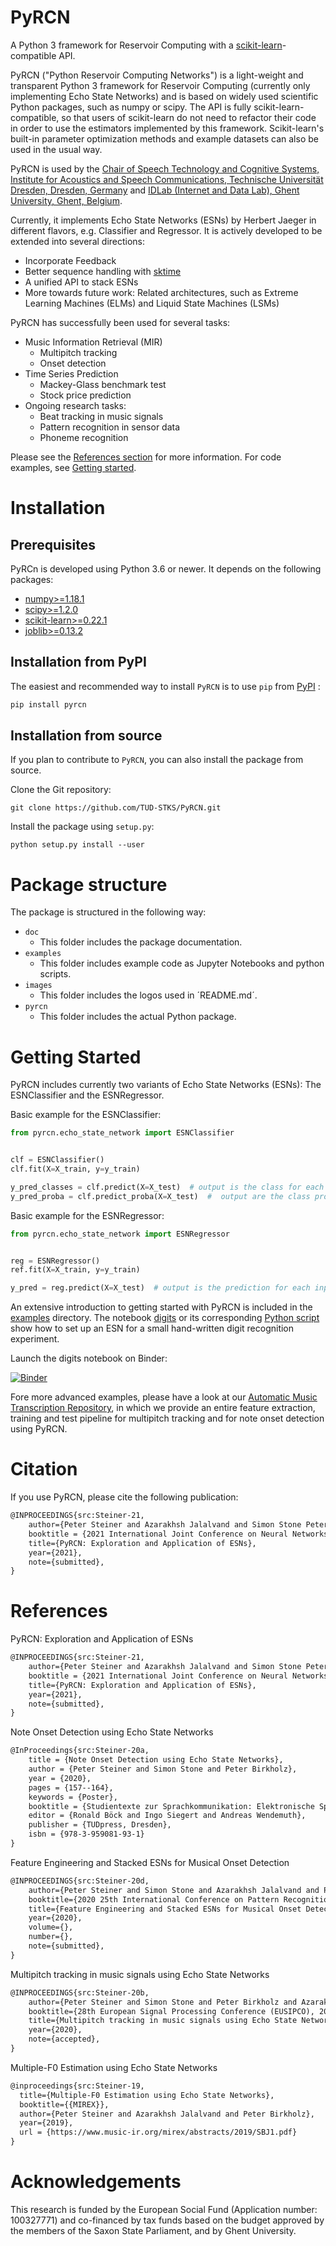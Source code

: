 # PyRCN
A Python 3 framework for Reservoir Computing with a [scikit-learn](https://scikit-learn.org/stable/)-compatible API.

PyRCN ("Python Reservoir Computing Networks") is a light-weight and transparent Python 3 framework for Reservoir Computing (currently only implementing Echo State Networks) and is based on widely used scientific Python packages, such as numpy or scipy. The API is fully scikit-learn-compatible, so that users of scikit-learn do not need to refactor their code in order to use the estimators implemented by this framework. Scikit-learn's built-in parameter optimization methods and example datasets can also be used in the usual way.

PyRCN is used by the [Chair of Speech Technology and Cognitive Systems, Institute for Acoustics and Speech Communications, Technische Universität Dresden, Dresden, Germany](https://tu-dresden.de/ing/elektrotechnik/ias/stks?set_language=en) and [IDLab (Internet and Data Lab), Ghent University, Ghent, Belgium](https://www.ugent.be/ea/idlab/en). 

Currently, it implements Echo State Networks (ESNs) by Herbert Jaeger in different flavors, e.g. Classifier and Regressor. It is actively developed to be extended into several directions:

- Incorporate Feedback
- Better sequence handling with [sktime](http://sktime.org/)
- A unified API to stack ESNs
- More towards future work: Related architectures, such as Extreme Learning Machines (ELMs) and Liquid State Machines (LSMs)

PyRCN has successfully been used for several tasks:

- Music Information Retrieval (MIR)
    - Multipitch tracking
    - Onset detection
- Time Series Prediction
    - Mackey-Glass benchmark test
    - Stock price prediction
- Ongoing research tasks:
    - Beat tracking in music signals
    - Pattern recognition in sensor data
    - Phoneme recognition

Please see the [References section](#references) for more information. For code examples, see [Getting started](#getting-started).

# Installation

## Prerequisites

PyRCn is developed using Python 3.6 or newer. It depends on the following packages:

- [numpy>=1.18.1](https://numpy.org/)
- [scipy>=1.2.0](https://scipy.org/)
- [scikit-learn>=0.22.1](https://scikit-learn.org/stable/)
- [joblib>=0.13.2](https://joblib.readthedocs.io)

## Installation from PyPI

The easiest and recommended way to install ``PyRCN`` is to use ``pip`` from [PyPI](https://pypi.org) :

```python
pip install pyrcn   
```

## Installation from source

If you plan to contribute to ``PyRCN``, you can also install the package from source.

Clone the Git repository:

```
git clone https://github.com/TUD-STKS/PyRCN.git
```

Install the package using ``setup.py``:
```
python setup.py install --user
```

# Package structure
The package is structured in the following way: 

- `doc`
    - This folder includes the package documentation.
- `examples`
    - This folder includes example code as Jupyter Notebooks and python scripts.
- `images`
    - This folder includes the logos used in ´README.md´.
- `pyrcn`
    - This folder includes the actual Python package.


# Getting Started

PyRCN includes currently two variants of Echo State Networks (ESNs): The ESNClassifier and the ESNRegressor.

Basic example for the ESNClassifier:

```python
from pyrcn.echo_state_network import ESNClassifier


clf = ESNClassifier()
clf.fit(X=X_train, y=y_train)

y_pred_classes = clf.predict(X=X_test)  # output is the class for each input example
y_pred_proba = clf.predict_proba(X=X_test)  #  output are the class probabilities for each input example
```

Basic example for the ESNRegressor:

```python
from pyrcn.echo_state_network import ESNRegressor


reg = ESNRegressor()
ref.fit(X=X_train, y=y_train)

y_pred = reg.predict(X=X_test)  # output is the prediction for each input example
```

An extensive introduction to getting started with PyRCN is included in the [examples](https://github.com/TUD-STKS/PyRCN/blob/master/examples) directory. The notebook [digits](https://github.com/TUD-STKS/PyRCN/blob/master/examples/digits.ipynb) or its corresponding [Python script](https://github.com/TUD-STKS/PyRCN/blob/master/examples/digits.py) show how to set up an ESN for a small hand-written digit recognition experiment.

Launch the digits notebook on Binder: 

[![Binder](https://mybinder.org/badge_logo.svg)](https://mybinder.org/v2/gh/TUD-STKS/PyRCN/master?filepath=examples%2Fdigits.ipynb)

Fore more advanced examples, please have a look at our [Automatic Music Transcription Repository](https://github.com/TUD-STKS/Automatic-Music-Transcription), in which we provide an entire feature extraction, training and test pipeline for multipitch tracking and for note onset detection using PyRCN.

# Citation

If you use PyRCN, please cite the following publication:

```latex
@INPROCEEDINGS{src:Steiner-21,  
    author={Peter Steiner and Azarakhsh Jalalvand and Simon Stone Peter Birkholz},
    booktitle = {2021 International Joint Conference on Neural Networks, {IJCNN} 2021,Shenzhen, China, July 18-22, 2021},
    title={PyRCN: Exploration and Application of ESNs},  
    year={2021},  
    note={submitted},
}
```

# References

PyRCN: Exploration and Application of ESNs

```latex
@INPROCEEDINGS{src:Steiner-21,  
    author={Peter Steiner and Azarakhsh Jalalvand and Simon Stone Peter Birkholz},
    booktitle = {2021 International Joint Conference on Neural Networks, {IJCNN} 2021,Shenzhen, China, July 18-22, 2021},
    title={PyRCN: Exploration and Application of ESNs},  
    year={2021},  
    note={submitted},
}
```

Note Onset Detection using Echo State Networks

```latex
@InProceedings{src:Steiner-20a,
	title = {Note Onset Detection using Echo State Networks},
	author = {Peter Steiner and Simon Stone and Peter Birkholz},
	year = {2020},
	pages = {157--164},
	keywords = {Poster},
	booktitle = {Studientexte zur Sprachkommunikation: Elektronische Sprachsignalverarbeitung 2020},
	editor = {Ronald Böck and Ingo Siegert and Andreas Wendemuth},
	publisher = {TUDpress, Dresden},
	isbn = {978-3-959081-93-1}
} 
```

Feature Engineering and Stacked ESNs for Musical Onset Detection

```latex
@INPROCEEDINGS{src:Steiner-20d,  
    author={Peter Steiner and Simon Stone and Azarakhsh Jalalvand and Peter Birkholz},  
    booktitle={2020 25th International Conference on Pattern Recognition (ICPR)},   
    title={Feature Engineering and Stacked ESNs for Musical Onset Detection},  
    year={2020},  
    volume={},  
    number={},  
    note={submitted},
}
```

Multipitch tracking in music signals using Echo State Networks
```latex
@INPROCEEDINGS{src:Steiner-20b,
    author={Peter Steiner and Simon Stone and Peter Birkholz and Azarakhsh Jalalvand},
    booktitle={28th European Signal Processing Conference (EUSIPCO), 2020},
    title={Multipitch tracking in music signals using Echo State Networks},
    year={2020},
    note={accepted},
}
```

Multiple-F0 Estimation using Echo State Networks
```latex
@inproceedings{src:Steiner-19,
  title={Multiple-F0 Estimation using Echo State Networks},
  booktitle={{MIREX}},
  author={Peter Steiner and Azarakhsh Jalalvand and Peter Birkholz},
  year={2019},
  url = {https://www.music-ir.org/mirex/abstracts/2019/SBJ1.pdf}
}
```


# Acknowledgements
This research is funded by the European Social Fund (Application number: 100327771) and co-financed by tax funds based on the budget approved by the members of the Saxon State Parliament, and by Ghent University.
